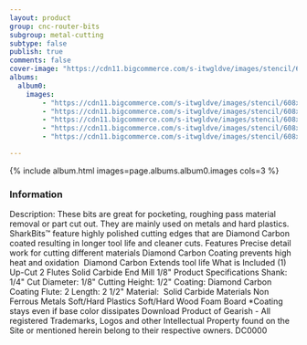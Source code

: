 ```yaml
---
layout: product
group: cnc-router-bits
subgroup: metal-cutting
subtype: false
publish: true
comments: false
cover-image: "https://cdn11.bigcommerce.com/s-itwgldve/images/stencil/608x608/products/3219/7628/sb-10518-dc_s_w_1__06314.1675310613.png?c=2"
albums:
  album0:
    images:
        - "https://cdn11.bigcommerce.com/s-itwgldve/images/stencil/608x608/products/3219/7628/sb-10518-dc_s_w_1__06314.1675310613.png?c=2"
        - "https://cdn11.bigcommerce.com/s-itwgldve/images/stencil/608x608/products/3219/7717/10518-Bit_Spinning__62317.1675310613.gif?c=2"
        - "https://cdn11.bigcommerce.com/s-itwgldve/images/stencil/608x608/products/3219/7678/10518__49267.1675310613.png?c=2"
        - "https://cdn11.bigcommerce.com/s-itwgldve/images/stencil/608x608/products/3219/7665/10518-DC_in_use__64367.1675310613.JPG?c=2"
        - "https://cdn11.bigcommerce.com/s-itwgldve/images/stencil/608x608/products/3219/7415/SB-10518-DC__93359.1675310613.png?c=2"

---
```


{% include album.html images=page.albums.album0.images cols=3 %}

### Information

Description:
 These bits are great for pocketing, roughing pass material removal or part cut out. They are mainly used on metals and hard plastics.   SharkBits™ feature highly polished cutting edges that are Diamond Carbon coated resulting in longer tool life and cleaner cuts.  Features  Precise detail work for cutting different materials Diamond Carbon Coating prevents high heat and oxidation  Diamond Carbon Extends tool life  What is Included  (1) Up-Cut 2 Flutes Solid Carbide End Mill 1/8"  Product Specifications  Shank: 1/4" Cut Diameter: 1/8" Cutting Height: 1/2" Coating: Diamond Carbon Coating Flute: 2 Length: 2 1/2" Material:  Solid Carbide  Materials  Non Ferrous Metals Soft/Hard Plastics Soft/Hard Wood Foam Board  *Coating stays even if base color dissipates Download Product of Gearish - All registered Trademarks, Logos and other Intellectual Property found on the Site or mentioned herein belong to their respective owners. DC0000  

